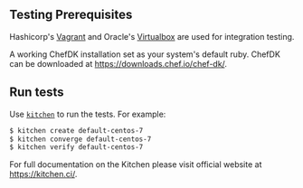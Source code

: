 ## Testing Prerequisites

Hashicorp's [Vagrant](https://www.vagrantup.com/downloads.html) and Oracle's [Virtualbox](https://www.virtualbox.org/wiki/Downloads) are used for integration testing.

A working ChefDK installation set as your system's default ruby. ChefDK can be downloaded at <https://downloads.chef.io/chef-dk/>.

## Run tests

Use [`kitchen`](https://kitchen.ci/) to run the tests. For example:

```bash
$ kitchen create default-centos-7
$ kitchen converge default-centos-7
$ kitchen verify default-centos-7
```

For full documentation on the Kitchen please visit official website at <https://kitchen.ci/>.